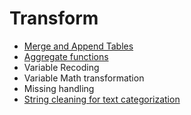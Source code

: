 # Transform
- [Merge and Append Tables](https://github.com/danielrferreira/pySTETV/tree/main/03%20-%20Transform/Merge%20and%20Append)
- [Aggregate functions](https://github.com/danielrferreira/pySTETV/tree/main/03%20-%20Transform/Aggregate)
- Variable Recoding
- Variable Math transformation
- Missing handling
- [String cleaning for text categorization](https://github.com/danielrferreira/pySTETV/tree/main/02%20-%20Transform/String%20Cleaning)
